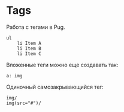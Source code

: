 # Tags
Работа с тегами в Pug.

    ul
        li Item A
        li Item B
        li Item C

Вложенные теги можно еще создавать так:

    a: img

Одиночный самозакрывающийся тег:

    img/
    img(src="#")/
